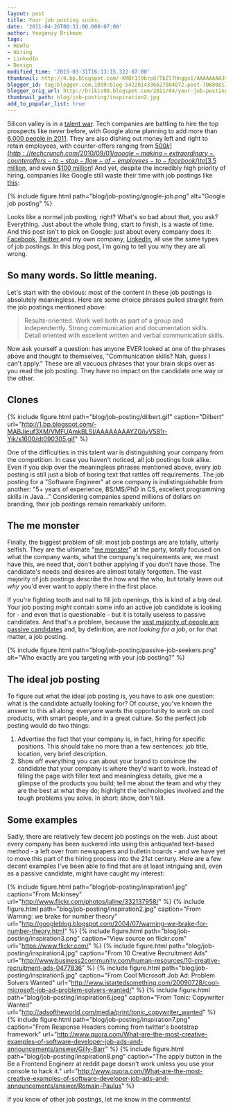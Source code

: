 ```yaml
---
layout: post
title: Your job posting sucks.
date: '2011-04-26T00:31:00.000-07:00'
author: Yevgeniy Brikman
tags:
- HowTo
- Hiring
- LinkedIn
- Design
modified_time: '2015-03-31T16:13:15.322-07:00'
thumbnail: http://4.bp.blogspot.com/-KMBt119brp8/TbZl7HnggsI/AAAAAAAAJmk/1FavH46IMVo/s72-c/job-description2.png
blogger_id: tag:blogger.com,1999:blog-5422014336627804072.post-7068081386807359560
blogger_orig_url: http://brikis98.blogspot.com/2011/04/your-job-posting-sucks.html
thumbnail_path: blog/job-posting/inspiration2.jpg
add_to_popular_list: true
---
```


Silicon valley is in a [talent war](http://www.focus.com/images/view/42092/). 
Tech companies are battling to hire the top prospects like never before, with 
Google alone planning to add more than [6,000 people in 
2011](http://money.cnn.com/2011/01/25/technology/google_hiring/index.htm). 
They are also dishing out money left and right to retain employees, with 
counter-offers ranging from 
[$500k](http://techcrunch.com/2010/09/01/google-making-extraordinary-counteroffers-to-stop-flow-of-employees-to-facebook/) 
to [$3.5 
million](http://techcrunch.com/2010/11/11/google-offers-staff-engineer-3-5-million-to-turn-down-facebook-offer/), 
and even [$100 
million](http://techcrunch.com/2011/04/06/google-said-to-have-high-level-mole-at-twitter-makes-massive-counteroffers-to-retain-employees/)! 
And yet, despite the incredibly high priority of hiring, companies like Google 
still waste their time with job postings like 
[this](http://www.google.com/intl/en/jobs/uslocations/mountain-view/product/product-management-leader-publishing-mountain-view/index.html): 

{% include figure.html path="blog/job-posting/google-job.png" alt="Google job posting" %}

Looks like a normal job posting, right? What's so bad about that, you ask? 
Everything. Just about the whole thing, start to finish, is a waste of time. 
And this post isn't to pick on Google: just about every company does it: 
[Facebook](http://www.facebook.com/careers/department.php?dept=engineering&amp;req=123318644345532), 
[Twitter ](https://twitter.com/job.html?jvi=oevyVfwW,Job)and my own company, 
[LinkedIn](http://www.linkedin.com/jobs?viewJob=&amp;jobId=1463586&amp;srchIndex=19&amp;trk=njsrch_hits&amp;goback=.fjs_*1_*1_%22linkedin%22_Y_*1_*1_*1_2_R_true_*2_*2_*2_*2_*2_*2_*2_*2), 
all use the same types of job postings. In this blog post, I'm going to tell 
you why they are all wrong. 

## So many words. So little meaning. 

Let's start with the obvious: most of the content in these job postings is 
absolutely meaningless. Here are some choice phrases pulled straight from the 
job postings mentioned above: 

<blockquote>
  Results-oriented.  
  Work well both as part of a group and independently.  
  Strong communication and documentation skills.  
  Detail oriented with excellent written and verbal communication skills. 
</blockquote>

Now ask yourself a question: has anyone EVER looked at one of the 
phrases above and thought to themselves, "Communication skills? Nah, guess I 
can't apply." These are all vacuous phrases that your brain skips over as you 
read the job posting. They have no impact on the candidate one way or the 
other. 

## Clones 

{% include figure.html path="blog/job-posting/dilbert.gif" caption="Dilbert" url="http://1.bp.blogspot.com/-MABJjeuf3XM/VMFUAmkBLSI/AAAAAAAAYZ0/iyV581r-Yik/s1600/dt090305.gif" %}

One of the difficulties in this talent war is distinguishing your company from 
the competition. In case you haven't noticed, all job postings look alike. 
Even if you skip over the meaningless phrases mentioned above, every job 
posting is still just a blob of boring text that rattles off requirements. The 
job posting for a "Software Engineer" at one company is indistinguishable from 
another: "5+ years of experience, BS/MS/PhD in CS, excellent programming 
skills in Java..." Considering companies spend millions of dollars on 
branding, their job postings remain remarkably uniform. 

## The me monster 

Finally, the biggest problem of all: most job postings are are totally, 
utterly selfish. They are the ultimate "[me 
monster](http://www.youtube.com/watch?v=ruBUSZ2ctyw)" at the party, totally 
focused on what the company wants, what the company's requirements are, we 
must have this, we need that, don't bother applying if you don't have those. 
The candidate's needs and desires are almost totally forgotten. The vast 
majority of job postings describe the how and the who, but totally leave out 
*why* you'd ever want to apply there in the first place. 

If you're fighting tooth and nail to fill job openings, this is kind of a big 
deal. Your job posting *might* contain some info an active job candidate is 
looking for - and even that is questionable - but it is totally useless to 
passive candidates. And that's a problem, because the [vast majority of people 
are passive 
candidates](http://talent.linkedin.com/blog/index.php/2010/12/adler_whitepaper/) 
and, by definition, are *not looking for a job*, or for that matter, a job 
posting. 

{% include figure.html path="blog/job-posting/passive-job-seekers.png" alt="Who exactly are you targeting with your job posting?" %}

## The ideal job posting 

To figure out what the ideal job posting is, you have to ask one question: 
what is the candidate actually looking for? Of course, you've known the answer 
to this all along: everyone wants the opportunity to work on cool products, 
with smart people, and in a great culture. So the perfect job posting would do 
two things: 

1.  Advertise the fact that your company is, in fact, hiring for specific 
positions. This should take no more than a few sentences: job title, location, 
very brief description. 
1. Show off everything you can about your brand to convince the candidate that 
your company is where they'd want to work. 
Instead of filling the page with filler text and meaningless details, give me 
a glimpse of the products you build; tell me about the team and why they are 
the best at what they do; highlight the technologies involved and the tough 
problems you solve. In short: show, don't tell. 

## Some examples 

Sadly, there are relatively few decent job postings on the web. Just about 
every company has been suckered into using this antiquated text-based method - 
a left over from newspapers and bulletin boards - and we have yet to move this 
part of the hiring process into the 21st century. Here are a few decent 
examples I've been able to find that are at least intriguing and, even as a 
passive candidate, might have caught my interest: 

{% include figure.html path="blog/job-posting/inspiration1.jpg" caption="From Mckinsey" url="http://www.flickr.com/photos/jaline/332137958/" %}
{% include figure.html path="blog/job-posting/inspiration2.jpg" caption="From Warning: we brake for number theory" url="http://googleblog.blogspot.com/2004/07/warning-we-brake-for-number-theory.html" %}
{% include figure.html path="blog/job-posting/inspiration3.png" caption="View source on flickr.com" url="https://www.flickr.com/" %}
{% include figure.html path="blog/job-posting/inspiration4.jpg" caption="From 10 Creative Recruitment Ads" url="http://www.business2community.com/human-resources/10-creative-recruitment-ads-0477836" %}
{% include figure.html path="blog/job-posting/inspiration5.jpg" caption="From Cool Microsoft Job Ad: Problem Solvers Wanted" url="http://www.istartedsomething.com/20090728/cool-microsoft-job-ad-problem-solvers-wanted/" %}
{% include figure.html path="blog/job-posting/inspiration6.jpeg" caption="From Tonic: Copywriter Wanted" url="http://adsoftheworld.com/media/print/tonic_copywriter_wanted" %}
{% include figure.html path="blog/job-posting/inspiration7.png" caption="From Response Headers coming from twitter's bootstrap framework" url="http://www.quora.com/What-are-the-most-creative-examples-of-software-developer-job-ads-and-announcements/answer/Gilly-Barr" %}
{% include figure.html path="blog/job-posting/inspiration8.png" caption="The apply button in the Be a Frontend Engineer at reddit page doesn't work unless you use your console to hack it." url="http://www.quora.com/What-are-the-most-creative-examples-of-software-developer-job-ads-and-announcements/answer/Romain-Paulus" %}

If you know of other job postings, let me know in the comments! 